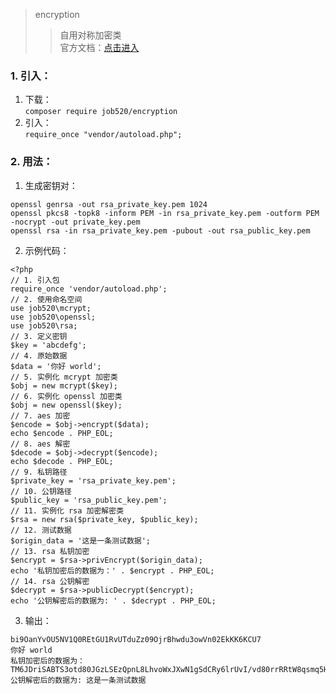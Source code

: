 > encryption
>> 自用对称加密类  
>> 官方文档：[点击进入](http://doc.job520.net/web/#/1?page_id=49)

### 1. 引入：
1. 下载：  
`
composer require job520/encryption
`
2. 引入：  
`
require_once "vendor/autoload.php";
`
### 2. 用法：
1. 生成密钥对：
```
openssl genrsa -out rsa_private_key.pem 1024
openssl pkcs8 -topk8 -inform PEM -in rsa_private_key.pem -outform PEM -nocrypt -out private_key.pem
openssl rsa -in rsa_private_key.pem -pubout -out rsa_public_key.pem
```
2. 示例代码：
```
<?php
// 1. 引入包
require_once 'vendor/autoload.php';
// 2. 使用命名空间
use job520\mcrypt;
use job520\openssl;
use job520\rsa;
// 3. 定义密钥
$key = 'abcdefg';
// 4. 原始数据
$data = '你好 world';
// 5. 实例化 mcrypt 加密类
$obj = new mcrypt($key);
// 6. 实例化 openssl 加密类
$obj = new openssl($key);
// 7. aes 加密
$encode = $obj->encrypt($data);
echo $encode . PHP_EOL;
// 8. aes 解密
$decode = $obj->decrypt($encode);
echo $decode . PHP_EOL;
// 9. 私钥路径
$private_key = 'rsa_private_key.pem';
// 10. 公钥路径
$public_key = 'rsa_public_key.pem';
// 11. 实例化 rsa 加密解密类
$rsa = new rsa($private_key, $public_key);
// 12. 测试数据
$origin_data = '这是一条测试数据';
// 13. rsa 私钥加密
$encrypt = $rsa->privEncrypt($origin_data);
echo '私钥加密后的数据为：' . $encrypt . PHP_EOL;
// 14. rsa 公钥解密
$decrypt = $rsa->publicDecrypt($encrypt);
echo '公钥解密后的数据为: ' . $decrypt . PHP_EOL;
```
3. 输出：
```
bi9OanYvOU5NV1Q0REtGU1RvUTduZz09OjrBhwdu3owVn02EkKK6KCU7
你好 world
私钥加密后的数据为：TM6JDriSABTS3otd80JGzLSEzQpnL8LhvoWxJXwN1gSdCRy6lrUvI/vd80rrRRtW8qsmq5HLUpfU+J0jeyJqYIu7hpzVem9XPqOGS2LdsxuIyARCj37xZ2a9np/xhl/HIKCj9DlVOjpMbKJXPPvrblxz+4P5vHWPIzwTNGa9pPs=
公钥解密后的数据为: 这是一条测试数据
```
